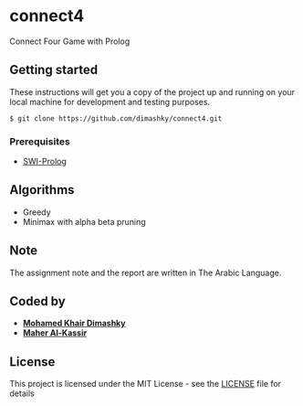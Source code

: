 # connect4
Connect Four Game with Prolog 
## Getting started
These instructions will get you a copy of the project up and running on your local machine for development and testing purposes.
```
$ git clone https://github.com/dimashky/connect4.git
```
### Prerequisites
* [SWI-Prolog](http://www.swi-prolog.org/)
## Algorithms
* Greedy
* Minimax with alpha beta pruning
## Note
The assignment note and the report are written in The Arabic Language.
## Coded by
* [**Mohamed Khair Dimashky**](https://github.com/Dimashky)
* [**Maher Al-Kassir**](https://github.com/maheralkassir)
## License
This project is licensed under the MIT License - see the [LICENSE](LICENSE) file for details